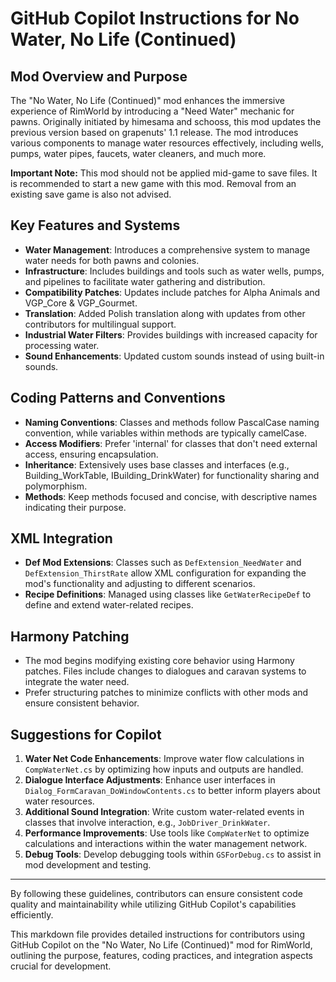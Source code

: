 # GitHub Copilot Instructions for No Water, No Life (Continued)

## Mod Overview and Purpose

The "No Water, No Life (Continued)" mod enhances the immersive experience of RimWorld by introducing a "Need Water" mechanic for pawns. Originally initiated by himesama and schooss, this mod updates the previous version based on grapenuts' 1.1 release. The mod introduces various components to manage water resources effectively, including wells, pumps, water pipes, faucets, water cleaners, and much more.

**Important Note:** This mod should not be applied mid-game to save files. It is recommended to start a new game with this mod. Removal from an existing save game is also not advised.

## Key Features and Systems

- **Water Management**: Introduces a comprehensive system to manage water needs for both pawns and colonies.
- **Infrastructure**: Includes buildings and tools such as water wells, pumps, and pipelines to facilitate water gathering and distribution.
- **Compatibility Patches**: Updates include patches for Alpha Animals and VGP_Core & VGP_Gourmet.
- **Translation**: Added Polish translation along with updates from other contributors for multilingual support.
- **Industrial Water Filters**: Provides buildings with increased capacity for processing water.
- **Sound Enhancements**: Updated custom sounds instead of using built-in sounds.

## Coding Patterns and Conventions

- **Naming Conventions**: Classes and methods follow PascalCase naming convention, while variables within methods are typically camelCase.
- **Access Modifiers**: Prefer 'internal' for classes that don't need external access, ensuring encapsulation.
- **Inheritance**: Extensively uses base classes and interfaces (e.g., Building_WorkTable, IBuilding_DrinkWater) for functionality sharing and polymorphism.
- **Methods**: Keep methods focused and concise, with descriptive names indicating their purpose.

## XML Integration

- **Def Mod Extensions**: Classes such as `DefExtension_NeedWater` and `DefExtension_ThirstRate` allow XML configuration for expanding the mod's functionality and adjusting to different scenarios.
- **Recipe Definitions**: Managed using classes like `GetWaterRecipeDef` to define and extend water-related recipes.

## Harmony Patching

- The mod begins modifying existing core behavior using Harmony patches. Files include changes to dialogues and caravan systems to integrate the water need.
- Prefer structuring patches to minimize conflicts with other mods and ensure consistent behavior.

## Suggestions for Copilot

1. **Water Net Code Enhancements**: Improve water flow calculations in `CompWaterNet.cs` by optimizing how inputs and outputs are handled.
2. **Dialogue Interface Adjustments**: Enhance user interfaces in `Dialog_FormCaravan_DoWindowContents.cs` to better inform players about water resources.
3. **Additional Sound Integration**: Write custom water-related events in classes that involve interaction, e.g., `JobDriver_DrinkWater`.
4. **Performance Improvements**: Use tools like `CompWaterNet` to optimize calculations and interactions within the water management network.
5. **Debug Tools**: Develop debugging tools within `GSForDebug.cs` to assist in mod development and testing.

---

By following these guidelines, contributors can ensure consistent code quality and maintainability while utilizing GitHub Copilot's capabilities efficiently.


This markdown file provides detailed instructions for contributors using GitHub Copilot on the "No Water, No Life (Continued)" mod for RimWorld, outlining the purpose, features, coding practices, and integration aspects crucial for development.
